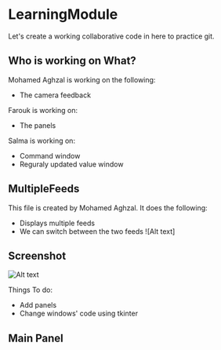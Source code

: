 # LearningModule
Let's create a working collaborative code in here to practice git. 

## Who is working on What?

Mohamed Aghzal is working on the following:
  * The camera feedback
  
Farouk is working on:
  * The panels

Salma is working on:
  * Command window 
  * Reguraly updated value window

## MultipleFeeds
This file is created by Mohamed Aghzal. It does the following:
* Displays multiple feeds
* We can switch between the two feeds 
![Alt text]
## Screenshot
  ![Alt text]("https://i.imgur.com/BpJVetZ.jpg")

Things To do:
* Add panels
* Change windows' code using tkinter 

## Main Panel
